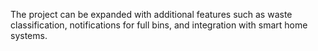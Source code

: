 The project can be expanded with additional features such as waste classification, notifications for full bins, and integration with smart home systems.
